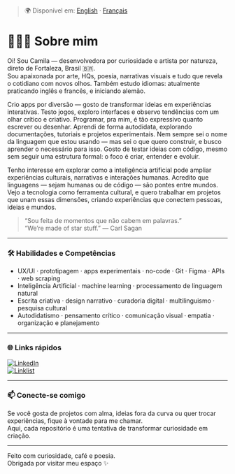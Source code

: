 > 🌍 Disponível em: [English](.community/README.eng.md) · [Français](.community/LISEZMOI.md)

# 👩🏾‍💻 Sobre mim

Oi! Sou Camila — desenvolvedora por curiosidade e artista por natureza, direto de Fortaleza, Brasil 🇧🇷.  
Sou apaixonada por arte, HQs, poesia, narrativas visuais e tudo que revela o cotidiano com novos olhos. Também estudo idiomas: atualmente praticando inglês e francês, e iniciando alemão.

Crio apps por diversão — gosto de transformar ideias em experiências interativas. Testo jogos, exploro interfaces e observo tendências com um olhar crítico e criativo. Programar, pra mim, é tão expressivo quanto escrever ou desenhar. Aprendi de forma autodidata, explorando documentações, tutoriais e projetos experimentais. Nem sempre sei o nome da linguagem que estou usando — mas sei o que quero construir, e busco aprender o necessário para isso. Gosto de testar ideias com código, mesmo sem seguir uma estrutura formal: o foco é criar, entender e evoluir.

Tenho interesse em explorar como a inteligência artificial pode ampliar experiências culturais, narrativas e interações humanas. Acredito que linguagens — sejam humanas ou de código — são pontes entre mundos. Vejo a tecnologia como ferramenta cultural, e quero trabalhar em projetos que unam essas dimensões, criando experiências que conectem pessoas, ideias e mundos.

> “Sou feita de momentos que não cabem em palavras.”  
> “We’re made of star stuff.” — Carl Sagan

---

### 🛠️ Habilidades e Competências

- UX/UI · prototipagem · apps experimentais · no-code · Git · Figma · APIs · web scraping  
- Inteligência Artificial · machine learning · processamento de linguagem natural  
- Escrita criativa · design narrativo · curadoria digital · multilinguismo · pesquisa cultural  
- Autodidatismo · pensamento crítico · comunicação visual · empatia · organização e planejamento

---

### 🌐 Links rápidos

[![LinkedIn](https://img.shields.io/badge/LinkedIn-Camila%20Santino-blue?logo=linkedin)](https://www.linkedin.com/in/camilasantino)  
[![Linklist](https://img.shields.io/badge/Linklist.bio-camila__santino-9cf?logo=linktree)](https://linklist.bio/camila_santino)

---

### 📫 Conecte-se comigo

Se você gosta de projetos com alma, ideias fora da curva ou quer trocar experiências, fique à vontade para me chamar.  
Aqui, cada repositório é uma tentativa de transformar curiosidade em criação.

---

Feito com curiosidade, café e poesia.  
Obrigada por visitar meu espaço ✨

